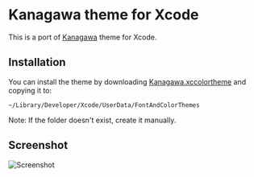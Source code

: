 # Kanagawa theme for Xcode

This is a port of [Kanagawa](https://github.com/barklan/kanagawa.vscode) theme for Xcode.

## Installation

You can install the theme by downloading [Kanagawa.xccolortheme](https://github.com/itstituslivius/Xcode-kanagawa/main/Kanagawa.xccolortheme) and copying it to:

    ~/Library/Developer/Xcode/UserData/FontAndColorThemes

Note: If the folder doesn't exist, create it manually.

## Screenshot

![Screenshot](https://github.com/itstituslivius/Xcode-kanagawa/main/screenshot.png)
